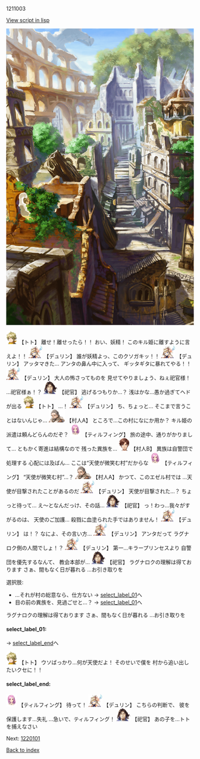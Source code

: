 1211003

[View script in lisp](../scripts/1211003.txt)

![ghost_town.png](../images/backgrounds/ghost_town.png)

<img src="../images/units/4.png" alt="4.png" height="34"/>
【トト】
離せ！離せったら！！
おい、妖精！
このキル姫に離すように言えよ！！

<img src="../images/units/0.png" alt="0.png" height="34"/>
【デュリン】
誰が妖精よっ、このクソガキッ！！

<img src="../images/units/0.png" alt="0.png" height="34"/>
【デュリン】
アッタマきた…
アンタの鼻ん中に入って、
ギッタギタに暴れてやる！！

<img src="../images/units/0.png" alt="0.png" height="34"/>
【デュリン】
大人の怖さってものを
見せてやりましょう、ねぇ祀官様！
…祀官様ぁ！？

<img src="../images/units/5.png" alt="5.png" height="34"/>
【祀官】
逃げるつもりか…？
浅はかな…愚か過ぎてヘドが出る

<img src="../images/units/4.png" alt="4.png" height="34"/>
【トト】
…！

<img src="../images/units/0.png" alt="0.png" height="34"/>
【デュリン】
ち、ちょっと…
そこまで言うことはないんじゃ…

<img src="../images/units/1.png" alt="1.png" height="34"/>
【村人A】
ところで…この村になにか用か？
キル姫の派遣は頼んどらんのだぞ？

<img src="../images/units/101411.png" alt="101411.png" height="34"/>
【ティルフィング】
旅の途中、通りがかりまして…
ともかく寄進は結構なので
残った異族を…

<img src="../images/units/2.png" alt="2.png" height="34"/>
【村人B】
異族は自警団で処理する
心配には及ばん…
ここは“天使が微笑む村”だからな

<img src="../images/units/101411.png" alt="101411.png" height="34"/>
【ティルフィング】
“天使が微笑む村”…？

<img src="../images/units/1.png" alt="1.png" height="34"/>
【村人A】
かつて、このエゼル村では
…天使が目撃されたことがあるのだ

<img src="../images/units/0.png" alt="0.png" height="34"/>
【デュリン】
天使が目撃された…？
ちょっと待って…
え〜となんだっけ、その話…

<img src="../images/units/5.png" alt="5.png" height="34"/>
【祀官】
っ！わっ…我々がすがるのは、
天使のご加護…
殺戮に血塗られた手ではありません！

<img src="../images/units/0.png" alt="0.png" height="34"/>
【デュリン】
は！？
なによ、その言い方…

<img src="../images/units/0.png" alt="0.png" height="34"/>
【デュリン】
アンタだって
ラグナロク側の人間でしょ！？

<img src="../images/units/0.png" alt="0.png" height="34"/>
【デュリン】
第一…キラープリンセスより
自警団を優先するなんて、
教会本部が…

<img src="../images/units/5.png" alt="5.png" height="34"/>
【祀官】
ラグナロクの理解は得ております
さぁ、間もなく日が暮れる
…お引き取りを

選択肢:
- …それが村の総意なら、仕方ない → [select_label_01](#select_label_01)へ
- 目の前の異族を、見過ごせと…？ → [select_label_01](#select_label_01)へ

ラグナロクの理解は得ております
さぁ、間もなく日が暮れる
…お引き取りを

#### select_label_01:
 → [select_label_end](#select_label_end)へ

<img src="../images/units/4.png" alt="4.png" height="34"/>
【トト】
ウソばっかり…何が天使だよ！
そのせいで僕を
村から追い出したいクセに！！

#### select_label_end:

<img src="../images/units/101411.png" alt="101411.png" height="34"/>
【ティルフィング】
待って！

<img src="../images/units/0.png" alt="0.png" height="34"/>
【デュリン】
こちらの判断で、
彼を保護します…失礼
…急いで、ティルフィング！

<img src="../images/units/5.png" alt="5.png" height="34"/>
【祀官】
あの子を…トトを捕えなさい

Next: [1220101](1220101.md)

[Back to index](index.md)
